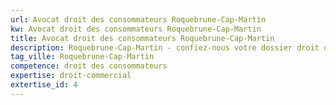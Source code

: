 ```yaml
---
url: Avocat droit des consommateurs Roquebrune-Cap-Martin
kw: Avocat droit des consommateurs Roquebrune-Cap-Martin
title: Avocat droit des consommateurs Roquebrune-Cap-Martin
description: Roquebrune-Cap-Martin - confiez-nous votre dossier droit des consommateurs
tag_ville: Roquebrune-Cap-Martin
competence: droit des consommateurs
expertise: droit-commercial
extertise_id: 4
---
```

